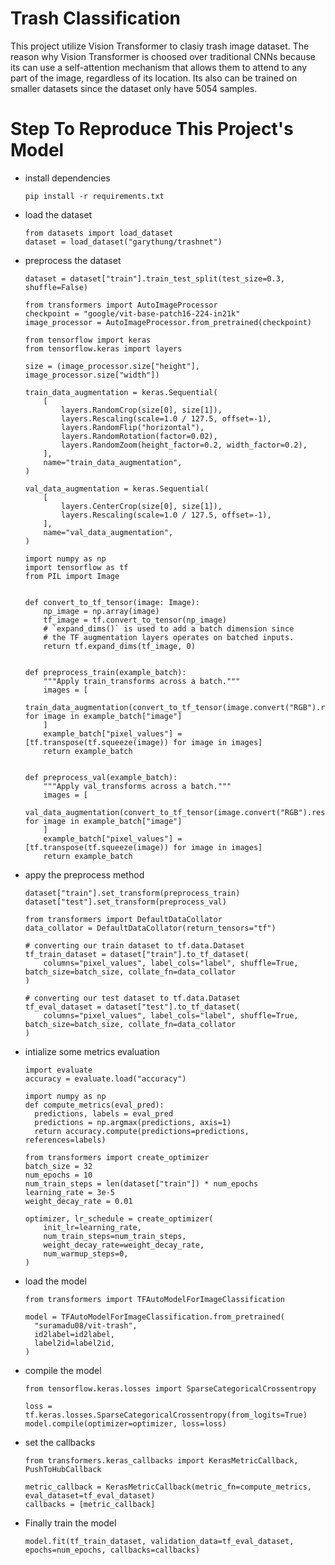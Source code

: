 # Trash Classification
This project utilize Vision Transformer to clasiy trash image dataset. The reason why Vision Transformer is choosed over traditional CNNs because its can use a self-attention mechanism that allows them to attend to any part of the image, regardless of its location. Its also can be trained on smaller datasets since the dataset only have 5054 samples.

# Step To Reproduce This Project's Model
- install dependencies

  ```
  pip install -r requirements.txt
  ```
- load the dataset
  ```
  from datasets import load_dataset
  dataset = load_dataset("garythung/trashnet")
  ```
- preprocess the dataset
  ```
  dataset = dataset["train"].train_test_split(test_size=0.3, shuffle=False)

  from transformers import AutoImageProcessor
  checkpoint = "google/vit-base-patch16-224-in21k"
  image_processor = AutoImageProcessor.from_pretrained(checkpoint)

  from tensorflow import keras
  from tensorflow.keras import layers
  
  size = (image_processor.size["height"], image_processor.size["width"])
  
  train_data_augmentation = keras.Sequential(
      [
          layers.RandomCrop(size[0], size[1]),
          layers.Rescaling(scale=1.0 / 127.5, offset=-1),
          layers.RandomFlip("horizontal"),
          layers.RandomRotation(factor=0.02),
          layers.RandomZoom(height_factor=0.2, width_factor=0.2),
      ],
      name="train_data_augmentation",
  )
  
  val_data_augmentation = keras.Sequential(
      [
          layers.CenterCrop(size[0], size[1]),
          layers.Rescaling(scale=1.0 / 127.5, offset=-1),
      ],
      name="val_data_augmentation",
  )

  import numpy as np
  import tensorflow as tf
  from PIL import Image
  
  
  def convert_to_tf_tensor(image: Image):
      np_image = np.array(image)
      tf_image = tf.convert_to_tensor(np_image)
      # `expand_dims()` is used to add a batch dimension since
      # the TF augmentation layers operates on batched inputs.
      return tf.expand_dims(tf_image, 0)
  
  
  def preprocess_train(example_batch):
      """Apply train_transforms across a batch."""
      images = [
          train_data_augmentation(convert_to_tf_tensor(image.convert("RGB").resize((224,224)))) for image in example_batch["image"]
      ]
      example_batch["pixel_values"] = [tf.transpose(tf.squeeze(image)) for image in images]
      return example_batch
  
  
  def preprocess_val(example_batch):
      """Apply val_transforms across a batch."""
      images = [
          val_data_augmentation(convert_to_tf_tensor(image.convert("RGB").resize((224,224)))) for image in example_batch["image"]
      ]
      example_batch["pixel_values"] = [tf.transpose(tf.squeeze(image)) for image in images]
      return example_batch  
  ```
  
- appy the preprocess method
  ```
  dataset["train"].set_transform(preprocess_train)
  dataset["test"].set_transform(preprocess_val)
  
  from transformers import DefaultDataCollator
  data_collator = DefaultDataCollator(return_tensors="tf")

  # converting our train dataset to tf.data.Dataset
  tf_train_dataset = dataset["train"].to_tf_dataset(
      columns="pixel_values", label_cols="label", shuffle=True, batch_size=batch_size, collate_fn=data_collator
  )
  
  # converting our test dataset to tf.data.Dataset
  tf_eval_dataset = dataset["test"].to_tf_dataset(
      columns="pixel_values", label_cols="label", shuffle=True, batch_size=batch_size, collate_fn=data_collator
  )
  ```
  
- intialize some metrics evaluation
  ```
  import evaluate
  accuracy = evaluate.load("accuracy")

  import numpy as np
  def compute_metrics(eval_pred):
    predictions, labels = eval_pred
    predictions = np.argmax(predictions, axis=1)
    return accuracy.compute(predictions=predictions, references=labels)

  from transformers import create_optimizer
  batch_size = 32
  num_epochs = 10
  num_train_steps = len(dataset["train"]) * num_epochs
  learning_rate = 3e-5
  weight_decay_rate = 0.01
  
  optimizer, lr_schedule = create_optimizer(
      init_lr=learning_rate,
      num_train_steps=num_train_steps,
      weight_decay_rate=weight_decay_rate,
      num_warmup_steps=0,
  )
  ```
  
- load the model
  ```
  from transformers import TFAutoModelForImageClassification

  model = TFAutoModelForImageClassification.from_pretrained(
    "suramadu08/vit-trash",
    id2label=id2label,
    label2id=label2id,
  )
  ```
  
- compile the model
  ```
  from tensorflow.keras.losses import SparseCategoricalCrossentropy
  
  loss = tf.keras.losses.SparseCategoricalCrossentropy(from_logits=True)
  model.compile(optimizer=optimizer, loss=loss)
  ```
  
- set the callbacks
  ```
  from transformers.keras_callbacks import KerasMetricCallback, PushToHubCallback

  metric_callback = KerasMetricCallback(metric_fn=compute_metrics, eval_dataset=tf_eval_dataset)
  callbacks = [metric_callback]
  ```
  
- Finally train the model
  ```
  model.fit(tf_train_dataset, validation_data=tf_eval_dataset, epochs=num_epochs, callbacks=callbacks)
  ```
